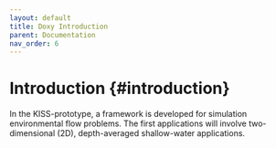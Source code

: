 ```yaml
---
layout: default
title: Doxy Introduction
parent: Documentation
nav_order: 6
---
```


# Introduction {#introduction}

In the KISS-prototype, a framework is developed for simulation environmental flow problems.
The first applications will involve two-dimensional (2D), depth-averaged shallow-water applications.
